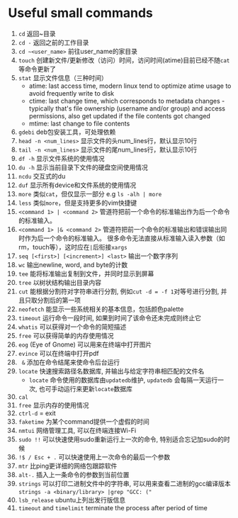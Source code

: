 # Useful small commands
1. `cd` 返回~目录
2. `cd -` 返回之前的工作目录
3. `cd ~<user_name>` 前往user_name的家目录
4. `touch` 创建新文件/更新修改（访问）时间，访问时间(atime)目前已经不随`cat`等命令更新了
5. `stat` 显示文件信息（三种时间）
    * atime: last access time, modern linux tend to optimize atime usage to avoid frequently write to disk
    * ctime: last change time, which corresponds to metadata changes - typically that's file ownership (username and/or group) and access permissions, 
      also get updated if the file contents got changed
    * mtime: last change to file contents
6. `gdebi` deb包安装工具，可处理依赖
7. `head -n <num_lines>` 显示文件的头num_lines行，默认显示10行
8. `tail -n <num_lines>` 显示文件的尾num_lines行，默认显示10行
9. `df -h` 显示文件系统的使用情况
10. `du -h` 显示当前目录下文件的硬盘空间使用情况
11. `ncdu` 交互式的du
12. `duf` 显示所有device和文件系统的使用情况
13. `more` 类似`cat`，但仅显示一部分 e.g `ls -alh | more`
14. `less` 类似`more`，但是支持更多的vim快捷键
15. `<command 1> | <command 2>` 管道符把前一个命令的标准输出作为后一个命令的标准输入。
16. `<command 1> |& <command 2>` 管道符把前一个命令的标准输出和错误输出同时作为后一个命令的标准输入。
    很多命令无法直接从标准输入读入参数（如rm，touch等），这时应在`|`后衔接`xargs`
17. `seq [<first>] [<increment>] <last>` 输出一个数字序列
18. `wc` 输出newline, word, and byte的计数
19. `tee` 能将标准输出复制到文件，并同时显示到屏幕
20. `tree` 以树状结构输出目录内容
21. `cut` 能根据分割符对字符串进行分割, 例如`cut -d = -f 1`对等号进行分割, 并且只取分割后的第一项
22. `neofetch` 能显示一些系统相关的基本信息，包括颜色palette
23. `timeout` 运行命令一段时间, 如果到时间了该命令还未完成则终止它
24. `whatis` 可以获得对一个命令的简短描述
25. `free` 可以获得简单的内存使用情况
26. `eog` (Eye of Gnome) 可以用来在终端中打开图片
27. `evince` 可以在终端中打开pdf
28. ` &` 添加在命令结尾来使命令后台运行
29. `locate` 快速搜索路径名数据库, 并输出与给定字符串相匹配的文件名
    - `locate` 命令使用的数据库由`updatedb`维护, `updatedb` 会每隔一天运行一次, 也可手动运行来更新`locate`数据库
30. `cal`
31. `free` 显示内存的使用情况
32. `ctrl-d` = exit
33. `faketime` 为某个command提供一个虚假的时间
34. `nmtui` 网络管理工具, 可以在终端连接Wi-Fi
35. `sudo !!` 可以快速使用sudo重新运行上一次的命令, 特别适合忘记加sudo的时候
36. `!$ / Esc + .` 可以快速使用上一次命令的最后一个参数
37. `mtr` 比ping更详细的网络包跟踪软件
38. `alt-.` 插入上一条命令的参数到当前位置
39. `strings` 可以打印二进制文件中的字符串, 可以用来查看二进制的gcc编译版本`strings -a <binary/library> |grep "GCC: ("`
40. `lsb_release` ubuntu上列出发行版信息
41. `timeout` and `timelimit` terminate the process after period of time
